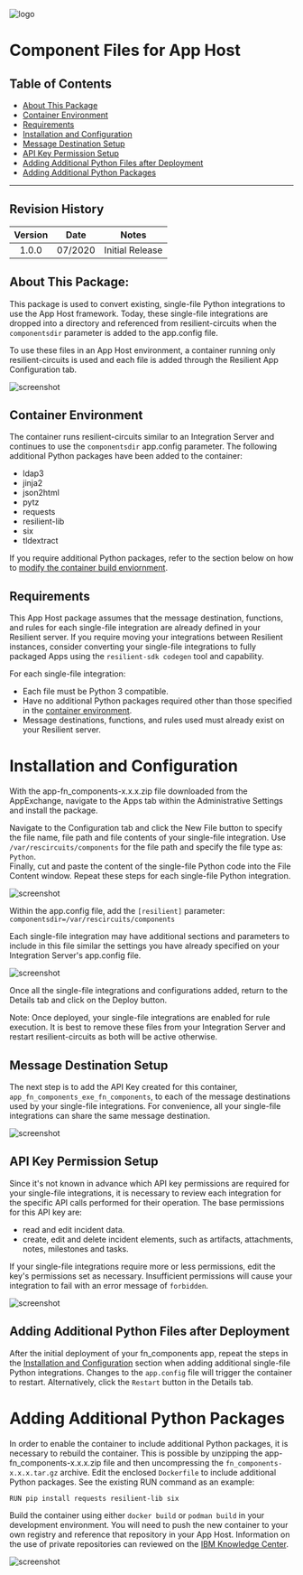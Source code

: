 ![logo](./icons/company_logo.png)
# Component Files for App Host

## Table of Contents  
 
 - [About This Package](#about-this-package)
 - [Container Environment](#container_environment)
 - [Requirements](#requirements)
 - [Installation and Configuration](#installation_and_configuration)
 - [Message Destination Setup](#message_destination_setup)
 - [API Key Permission Setup](#api_key_permission_setup)
 - [Adding Additional Python Files after Deployment](#adding_additional_python_files_after_deployment)
 - [Adding Additional Python Packages](#adding_additional_python_packages)
 
 ---
 
## Revision History
| Version | Date | Notes|
| :-------: | :----: | ----- |
| 1.0.0 | 07/2020 | Initial Release |
 
## About This Package:
This package is used to convert existing, single-file Python integrations to use the App Host framework. 
Today, these single-file integrations are dropped into a directory and referenced from resilient-circuits
when the `componentsdir` parameter is added to the app.config file. 

To use these files in an App Host environment, a container running only resilient-circuits is used
and each file is added through the Resilient App Configuration tab.

![screenshot](./screenshots/file_list.png)

## Container Environment
The container runs resilient-circuits similar to an Integration Server and continues to use the `componentsdir`
app.config parameter. The following additional Python packages have been added to the container:

* ldap3
* jinja2 
* json2html 
* pytz 
* requests
* resilient-lib
* six
* tldextract 

If you require additional Python packages, refer to the section below on how to 
[modify the container build enviornment](#adding_additional_python_packages).

## Requirements
This App Host package assumes that the message destination, functions, and rules for each single-file integration are 
already defined in your Resilient server. If you require moving your integrations between Resilient instances,
consider converting your single-file integrations to fully packaged Apps using the `resilient-sdk codegen` tool and 
capability.

For each single-file integration:
* Each file must be Python 3 compatible.
* Have no additional Python packages required other than those specified in the [container environment](#container_environment).
* Message destinations, functions, and rules used must already exist on your Resilient server.

# Installation and Configuration
With the app-fn_components-x.x.x.zip file downloaded from the AppExchange, navigate to the 
Apps tab within the Administrative Settings and install the package.

Navigate to the Configuration tab and click the New File button to specify the file name, file path and file contents
of your single-file integration.
Use `/var/rescircuits/components` for the file path and specify the file type as: `Python`.  
Finally, cut and paste the content of the single-file Python code into the File Content window.
Repeat these steps for each single-file Python integration.

![screenshot](./screenshots/adding_file.png)

Within the app.config file, add the `[resilient]` parameter:
`componentsdir=/var/rescircuits/components`

Each single-file integration may have additional sections and parameters to include in this file similar the settings
you have already specified on your Integration Server's app.config file.

![screenshot](./screenshots/app_config.png)

Once all the single-file integrations and configurations added, return to the Details tab and click on the Deploy button.

Note: Once deployed, your single-file integrations are enabled for rule execution. 
It is best to remove these files from your Integration Server and restart resilient-circuits as both will be active otherwise.

## Message Destination Setup
The next step is to add the API Key created for this container, `app_fn_components_exe_fn_components`, 
to each of the message destinations used by your single-file integrations. 
For convenience, all your single-file integrations can share the same message destination.

![screenshot](./screenshots/msg_dest_api_key.png)

## API Key Permission Setup
Since it's not known in advance which API key permissions are required for your single-file integrations, it is necessary 
to review each integration for the specific API calls performed for their operation. The base permissions for this API key are:
* read and edit incident data.
* create, edit and delete incident elements, such as artifacts, attachments, notes, milestones and tasks.

If your single-file integrations require more or less permissions, edit the key's permissions set as necessary. 
Insufficient permissions will cause your integration to fail with an error message of `forbidden`.

![screenshot](./screenshots/api_key_permissions.png)

## Adding Additional Python Files after Deployment
After the initial deployment of your fn_components app, repeat the steps in the 
[Installation and Configuration](#installation_and_configuration) section when adding additional single-file Python integrations. 
Changes to the `app.config` file will trigger the container to restart. Alternatively, click the `Restart` button in the Details tab.

# Adding Additional Python Packages
In order to enable the container to include additional Python packages, it is necessary to rebuild the container. 
This is possible by unzipping the app-fn_components-x.x.x.zip file and then uncompressing 
the `fn_components-x.x.x.tar.gz` archive. Edit the enclosed `Dockerfile` to include additional Python packages. 
See the existing RUN command as an example:

```RUN pip install requests resilient-lib six```

Build the container using either `docker build` or `podman build` in your development environment. 
You will need to push the new container to your
own registry and reference that repository in your App Host. Information on the use of private repositories can reviewed
on the [IBM Knowledge Center](https://www.ibm.com/support/knowledgecenter/SSBRUQ_37.0.0/doc/apps/private_repo.html).

![screenshot](./screenshots/dockerfile.png)

